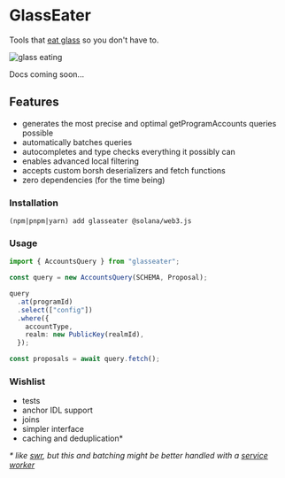 # GlassEater

Tools that [eat glass](https://www.theblockcrypto.com/post/123515/solana-labs-ceo-part-of-our-culture-is-to-eat-glass) so you don't have to.

![glass eating](https://user-images.githubusercontent.com/601961/147985138-87c41e8f-5fb8-4b0b-a0f9-e82550ab29ed.gif)

Docs coming soon...

## Features

- generates the most precise and optimal getProgramAccounts queries possible
- automatically batches queries
- autocompletes and type checks everything it possibly can
- enables advanced local filtering
- accepts custom borsh deserializers and fetch functions
- zero dependencies (for the time being)

### Installation

`(npm|pnpm|yarn) add glasseater @solana/web3.js`

### Usage

```typescript
import { AccountsQuery } from "glasseater";

const query = new AccountsQuery(SCHEMA, Proposal);

query
  .at(programId)
  .select(["config"])
  .where({
    accountType,
    realm: new PublicKey(realmId),
  });

const proposals = await query.fetch();
```

### Wishlist

- tests
- anchor IDL support
- joins
- simpler interface
- caching and deduplication*

_\* like [swr](https://swr.vercel.app), but this and batching might be better handled with a [service worker](https://github.com/gootools/solana-sidekick)_

